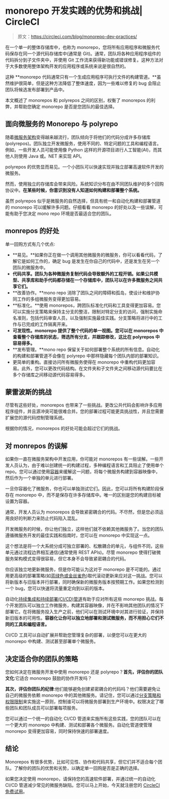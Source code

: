 # monorepo 开发实践的优势和挑战| CircleCI

> 原文：<https://circleci.com/blog/monorepo-dev-practices/>

在一个单一的整体存储库中，也称为 monorepo，您将所有应用程序和微服务代码保存在同一个源代码存储库中(通常是 Git)。通常，团队将各种应用程序组件的代码拆分到子文件夹中，并使用 Git 工作流来获得新功能或错误修复。这种方法对于大多数使用整体架构开发的应用程序或系统来说是很自然的。

这种 **monorepo 代码通常只有一个生成应用程序可执行文件的构建管道。**虽然维护很简单，但是这种方法降低了整体速度，因为一些难以修复的 bug 会阻止团队将候选发布部署到产品中。

本文概述了 monorepos 和 polyrepos 之间的区别，权衡了 monorepos 的利弊，并帮助您确定 monorepo 是否是您团队的最佳选择。

## 面向微服务的 Monorepo 与 polyrepo

随着[微服务架构](https://circleci.com/blog/soa-vs-microservices/)变得越来越流行，团队倾向于将他们的代码分成许多存储库(polyrepos)。团队独立开发微服务，使用不同的、特定问题的工具和编程语言。例如，一些开发人员可能使用像 Python 这样的开源项目进行人工智能(AI)，而其他人则使用 Java 或。NET 来实现 API。

polyrepos 的优势显而易见。一个小团队可以快速实现并独立部署高速软件开发的微服务。

然而，使用独立的存储库会带来风险。系统知识分布在由不同团队维护的多个回购协议中。**在某些时候，你意识到没有人知道如何构建和部署整个系统。**

虽然 polyrepos 似乎是微服务的自然选择，但具有统一和自动化构建和部署管道的 monorepo 可以缓解许多问题。仔细看看 monorepo 的好处以及一些误解，可能有助于您决定 mono repo 环境是否最适合您的团队。

## monrepos 的好处

单一回购方式有几个优点:

*   **易见。**如果你正在做一个调用其他微服务的微服务，你可以看看代码，了解它是如何工作的，确定 bug 是发生在你自己的代码中，还是发生在另一个团队的微服务中。
*   **代码共享。团队为各种微服务复制代码会导致额外的工程开销。如果公共模型、共享库和助手代码都存储在一个存储库中，团队可以在许多微服务之间共享它们。**
*   **改善协作。**mono repo 消除了团队之间的障碍和孤岛，使设计和维护协同工作的多组微服务变得更加容易。
*   **标准化。**使用 monorepos，跨团队标准化代码和工具变得更加容易。您可以实施分支策略来保持主分支的整洁，限制对特定分支的访问，强制实施命名准则，包括代码审查人员，以及强制实施最佳实践。分支策略将进行中的工作与已完成的工作隔离开来。
*   **可发现性。monorepo 提供了整个代码的单一视图。您可以在 monorepos 中查看整个存储库的状态，筛选所有分支，并跟踪修改，这比在 polyrepos 中容易得多。**
*   **发布管理。**mono repo 保留关于如何部署整个系统的所有信息。自动化的构建和部署管道不会像在 polyrepo 中那样隐藏每个团队内部的部署知识。
*   更简单的重构。直接访问所有微服务使得在 monorepo 中重构代码更加容易。此外，您可以更改代码结构。在文件夹和子文件夹之间移动源代码要比在多个存储库之间移动源代码容易得多。

## 蒙雷波斯的挑战

尽管有这些好处，monorepos 也带来了一些挑战。更改公共代码会影响许多应用程序组件，并且源冲突可能很难合并。您的部署过程可能更具挑战性，并且您需要扩展您的源代码控制管理系统。

根据你的情况，monorepos 的好处可能会超过它们的挑战。

## 对 monrepos 的误解

如果你一直在微服务架构中开发应用，你可能对 monorepos 有一些误解。一些开发人员认为，由于难以创建统一的构建过程，多种编程语言和工具阻止了使用单个 repo。您可以通过使用[容器](https://circleci.com/blog/benefits-of-containerization/)来缓解这一问题，将每个微服务构建到容器映像中，然后作为一个单独的单元进行部署。

一旦你容器化了微服务，你也可以单独测试它们。因此，您可以将所有构建阶段保存在 monorepo 中，而不是保存在许多存储库中。唯一的区别是您的构建目标被设置为容器。

通常，开发人员认为 monorepos 会导致紧密耦合的代码。不尽然，但是您必须运用良好的判断力来防止代码陷入混乱。

开发微服务的时候，你让他们独立，这样他们就不依赖其他微服务了。当您的团队遵循微服务开发的最佳实践和指南时，您可以在 monorepo 中实现这一点。

这个想法是将一个大系统分成可独立部署的、松散耦合的单元，与组件不同，这些单元通过流程边界相互通信(通常使用 REST APIs)。尽管 monorepo 使得打破微服务架构模式变得很容易，但它本身不会导致紧密耦合的代码。

你应该独立地更新微服务，但是你可能认为这对于 monorepo 是不可能的。通过用更高级的部署策略(如[蓝绿色或金丝雀色](https://circleci.com/blog/canary-vs-blue-green-downtime/))取代滚动更新来应对这一挑战。您可以将新版本与旧版本并行部署，同时确保新的微服务版本按预期工作。如果您检测到一个 bug，您可以快速将流量重定向到以前的版本。

自动化[持续集成和持续部署(CI/CD)管道](https://circleci.com/blog/what-is-a-ci-cd-pipeline/)有助于应对所有这些 monorepo 挑战。每个开发团队可以独立工作微服务，构建其容器映像，并在不影响其他团队的情况下部署它。在将微服务投入生产之前，他们可以在测试环境中对其进行验证，并保持新旧版本的可用性。**容器化让你可以独立地部署和测试微服务，而不用担心它们不同的工具和编程语言。**

CI/CD 工具可以自动扩展并帮助您管理复杂的部署，以便您可以在更大的 monorepo 中构建、测试甚至部署单个微服务。

## 决定适合你的团队的策略

您如何决定在微服务开发中使用 monorepo 还是 polyrepo？**首先，评估你的团队文化**:它适合 monorepo 鼓励的协作开发吗？

**其次，评估你团队的纪律**:他们能够避免创建紧密耦合的代码吗？他们需要避免让自己的微服务依赖 monorepo 中的其他微服务。请记住，您可以通过[分支策略和权限限制](https://circleci.com/blog/access-control-cicd/)来实施这一原则，控制谁可以将微服务部署到生产环境中。权限决定了哪些团队和团队成员可以部署每项服务。

您可以通过一个统一的自动化 CI/CD 管道来实施所有这些实践，您的团队可以在一个更大的 monorepo 中构建、测试和部署各个微服务。自动化管道使管理 monorepo 变得更加容易，同时保持快速的部署速度。

## 结论

Monorepos 有很多优势，比如可见性、协作和代码共享，但它们并不适合每个团队。了解你的团队的优势和劣势，以确定单一回购是否是正确的选择。

如果您决定使用 monorepo，请保持您的高速软件部署，并通过统一的自动化 CI/CD 管道减少常见的微服务缺陷。您可以马上开始，今天就注册您的 [CircleCI 免费试用](https://circleci.com/signup/)。